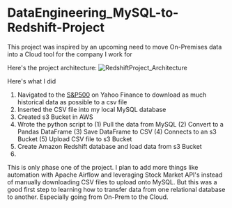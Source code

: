 # DataEngineering_MySQL-to-Redshift-Project

This project was inspired by an upcoming need to move On-Premises data into a Cloud tool for the company I work for

Here's the project architecture:
![RedshiftProject_Architecture](https://github.com/LoganColyer/DataEngineering_MySQL-to-Redshift-Project/assets/72894342/09c88b88-ec39-41d9-a913-23a30b3fc30e)


Here's what I did

1. Navigated to the [S&P500](https://finance.yahoo.com/quote/%5EGSPC?p=%5EGSPC) on Yahoo Finance to download as much historical data as possible to a csv file
2. Inserted the CSV file into my local MySQL database
3. Created s3 Bucket in AWS
4. Wrote the python script to 
    (1) Pull the data from MySQL 
    (2) Convert to a Pandas DataFrame 
    (3) Save DataFrame to CSV 
    (4) Connects to an s3 Bucket 
    (5) Upload CSV file to s3 Bucket
5. Create Amazon Redshift database and load data from s3 Bucket
6. 

This is only phase one of the project. I plan to add more things like automation with Apache Airflow and leveraging Stock Market API's instead of manually downloading CSV files to upload onto MySQL. But this was a good first step to learning how to transfer data from one relational database to another. Especially going from On-Prem to the Cloud. 
